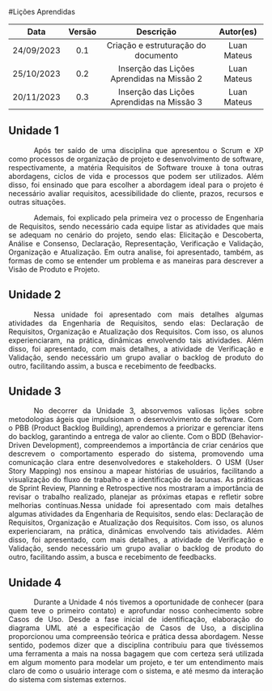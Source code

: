 #Lições Aprendidas

|    Data    | Versão |              Descrição              |                                Autor(es)                                 |
| :--------: | :----: | :---------------------------------: | :----------------------------------------------------------------------: |
| 24/09/2023 |  0.1   | Criação e estruturação do documento |Luan Mateus|
| 25/10/2023 |  0.2   | Inserção das Lições Aprendidas na Missão 2 |Luan Mateus|
| 20/11/2023 |  0.3   | Inserção das Lições Aprendidas na Missão 3 |Luan Mateus|

## Unidade 1

<p style="text-indent: 50px;text-align: justify;">Após ter saído de uma disciplina que apresentou o Scrum e XP como processos de organização de projeto e desenvolvimento de software, respectivamente, a matéria Requisitos de Software trouxe à tona outras abordagens, ciclos de vida e processos que podem ser utilizados. Além disso, foi ensinado que para escolher a abordagem ideal para o projeto é necessário avaliar requisitos, acessibilidade do cliente, prazos, recursos e outras situações.</p>

<p style="text-indent: 50px;text-align: justify;">Ademais, foi explicado pela primeira vez o processo de Engenharia de Requisitos, sendo necessário cada equipe listar as atividades que mais se adequam no cenário do projeto, sendo elas: Elicitação e Descoberta, Análise e Consenso, Declaração, Representação, Verificação e Validação, Organização e Atualização. Em outra analise, foi apresentado, também, as formas de como se entender um problema e as maneiras para descrever a Visão de Produto e Projeto.
</p>

## Unidade 2

<p style="text-indent: 50px;text-align: justify;">Nessa unidade foi apresentado com mais detalhes algumas atividades da Engenharia de Requisitos, sendo elas: Declaração de Requisitos, Organização e Atualização dos Requisitos. Com isso, os alunos experienciaram, na prática, dinâmicas envolvendo tais atividades. Além disso, foi apresentado, com mais detalhes, a atividade de Verificação e Validação, sendo necessário um grupo avaliar o backlog de produto do outro, facilitando assim, a busca e recebimento de feedbacks.</p>

## Unidade 3

<p style="text-indent: 50px;text-align: justify;">No decorrer da Unidade 3, absorvemos valiosas lições sobre metodologias ágeis que impulsionam o desenvolvimento de software. Com o PBB (Product Backlog Building), aprendemos a priorizar e gerenciar itens do backlog, garantindo a entrega de valor ao cliente. Com o BDD (Behavior-Driven Development), compreendemos a importância de criar cenários que descrevem o comportamento esperado do sistema, promovendo uma comunicação clara entre desenvolvedores e stakeholders. O USM (User Story Mapping) nos ensinou a mapear histórias de usuários, facilitando a visualização do fluxo de trabalho e a identificação de lacunas. As práticas de Sprint Review, Planning e Retrospective nos mostraram a importância de revisar o trabalho realizado, planejar as próximas etapas e refletir sobre melhorias contínuas.Nessa unidade foi apresentado com mais detalhes algumas atividades da Engenharia de Requisitos, sendo elas: Declaração de Requisitos, Organização e Atualização dos Requisitos. Com isso, os alunos experienciaram, na prática, dinâmicas envolvendo tais atividades. Além disso, foi apresentado, com mais detalhes, a atividade de Verificação e Validação, sendo necessário um grupo avaliar o backlog de produto do outro, facilitando assim, a busca e recebimento de feedbacks.</p>

## Unidade 4

<p style="text-indent: 50px;text-align: justify;">Durante a Unidade 4 nós tivemos a oportunidade de conhecer (para quem teve o primeiro contato) e aprofundar nosso conhecimento sobre Casos de Uso. Desde a fase inicial de identificação, elaboração do diagrama UML  até a especificação de Casos de Uso, a disciplina proporcionou uma compreensão teórica e prática dessa abordagem. Nesse sentido, podemos dizer que a disciplina contribuiu para que tivéssemos uma ferramenta a mais na nossa bagagem que com certeza será utilizada em algum momento para modelar um projeto, e ter um entendimento mais claro de como o usuário interage com o sistema, e até mesmo da interação do sistema com sistemas externos.</p>
